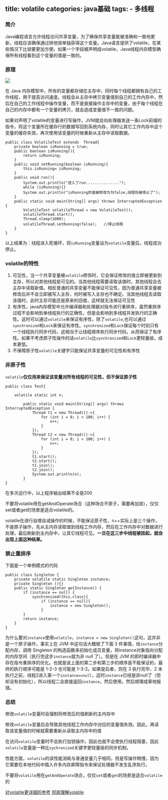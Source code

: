title: volatile
categories: java基础
tags: 
	- 多线程
---

### 简介

Java编程语言允许线程访问共享变量，为了确保共享变量能被准确和一致地更新，线程应该确保通过排他锁单独获得这个变量。Java语言提供了volatile，在某些情况下比锁要更加方便。如果一个字段被声明成volatile，Java线程内存模型确保所有线程看到这个变量的值是一致的。

### 原理

![](http://wx3.sinaimg.cn/large/96b7c0f4gy1g0t2gabww2j20hj08edfq.jpg)

在 Java 内存模型中，所有的变量都存储在主存中，同时每个线程都拥有自己的工作线程，用于提高访问速度。线程会从主存中拷贝变量值到自己的工作内存中，然后在自己的工作线程中操作变量，而不是直接操作主存中的变量，由于每个线程在自己的内存中都有一个变量的拷贝，就会造成变量值不一致的问题。

如果对声明了volatile的变量进行写操作，JVM就会向处理器发送一条Lock前缀的指令，将这个变量所在缓存行的数据写回到系统内存，同时让其它工作内存中这个变量的缓存失效，再次使用该变量的时候重新从主存中读取数据。

```
public class VolatileTest extends  Thread{
    private boolean isRunning = true;
    public boolean isRunning(){
        return isRunning;
    }
    public void setRunning(boolean isRunning){
        this.isRunning= isRunning;
    }
    public void run(){
        System.out.println("进入了run...............");
        while (isRunning){}
        System.out.println("isRunning的值被修改为为false,线程将被停止了");
    }
    public static void main(String[] args) throws InterruptedException {
        VolatileTest volatileThread = new VolatileTest();
        volatileThread.start();
        Thread.sleep(1000);
        volatileThread.setRunning(false);   //停止线程
    }
}
```

以上结果为：线程进入死循环，将`isRunning`变量设为`volatile`变量后，线程成功停止。

### volatile的特性

1. 可见性，当一个共享变量被`volatile`修饰时，它会保证修改的值立即被更新到主存，所以对其他线程是可见的。当其他线程需要读取该值时，其他线程会去主存中读取新值。相反普通的共享变量不能保证可见性，因为普通共享变量被修改后并不会立即被写入主存，何时被写入主存也不确定。当其他线程去读取该值时，此时主存可能还是原来的旧值，这样就无法保证可见性
2. 有序性，java内存模型中允许编译器和处理器对指令进行重排序，虽然重排序过程不会影响到单线程执行的正确性，但是会影响到多线程并发执行的正确性。这时可以通过`volatile`来保证有序性，除了`volatile`,也可以通过`synchronized`和`Lock`来保证有序性。`synchronized`和`Lock`保证每个时刻只有一个线程执行同步代码，这相当于让线程顺序执行同步代码，从而保证了有序性。如果不考虑原子性操作的话`volatile`比`synchronized`和`Lock`更轻量级，成本更低。
3. 不保障原子性`volatile`关键字只能保证共享变量的可见性和有序性
 
### 非原子性

`volatile`**仅仅用来保证该变量对所有线程的可见性，但不保证原子性**

```
public class Test{

	volatile static int n;
	
	    public static void main(String[] args) throws InterruptedException {
	        Thread t1 = new Thread(()->{
	        	for (int i = 0; i < 100; i++) {
					n++;
				}
	        });
	        Thread t2 = new Thread(()->{
	        	for (int i = 0; i < 100; i++) {
					n++;
				}
	        });
	        t1.start();
	        t2.start();
	        t1.join();
	        t2.join();
	        System.out.println(n);
	    }
}
```
在多次运行中，以上程序输出结果不全是200

不要将volatile用在getAndOperate场合（这种场合不原子，需要再加锁），仅仅set或者get的场景是适合volatile的。

volatile在进行自增自减操作的时候，不能保证原子性，n++实际上是三个操作，不是原子操作，先从主内存读取值到线程工作内存，然后在工作内存中对数据进行处理，最后刷新到主内存中，让其它线程可见。**一旦在这三步中线程被挂起，就会出现上面这种结果。**

### 禁止重排序

下面是一个单例模式的代码

```
public class Singleton {
    private volatile static Singleton instance;
    private Singleton (){}
    public static Singleton getInstance() {
        if (instance == null) {
			synchronized(this.class){
				if (instance == null){
					instance = new Singleton();
				}
        }
        return instance;
    }
}
```

为什么要对`instance`使用`volatile`，`instance = new Singleton()`这句，这并非是一个原子操作，事实上在 JVM 中这句话大概做了下面 3 件事情，给`instance`分配内存，调用 Singleton 的构造函数来初始化成员变量，将instance对象指向分配的内存空间（执行完这步`instance`就为非 null 了）。但是在 JVM 的即时编译器中存在指令重排序的优化。也就是说上面的第二步和第三步的顺序是不能保证的，最终的执行顺序可能是 1-2-3 也可能是 1-3-2。如果是后者，则在 3 执行完毕、2 未执行之前，线程2进入第一个`instance==null`，这时`instance`已经是非null了（但却没有初始化），所以线程二会直接返回`instance`，然后使用，然后顺理成章地报错。

### 总结
修改`volatile`变量时会强制将修改后的值刷新的主内存中

修改`volatile`变量后会导致其他线程工作内存中对应的变量值失效。因此，再读取该变量值的时候就需要重新从读取主内存中的值

在访问`volatile`变量时不会执行加锁操作，因此也就不会使执行线程阻塞，因此`volatile`变量是一种比`sychronized`关键字更轻量级的同步机制。

性能方面，`volatile`的读性能消耗与普通变量几乎相同，但是写操作稍慢，因为它需要在本地代码中插入许多内存屏障指令来保证处理器不发生乱序执行。

不要将`volatile`用在`getAndOperate`场合，仅仅`set`或者`get`的场景是适合`volatile`的

[对volatile更详细的参考](http://www.importnew.com/24082.html)
[彻底理解volatile](https://juejin.im/post/5ae9b41b518825670b33e6c4)